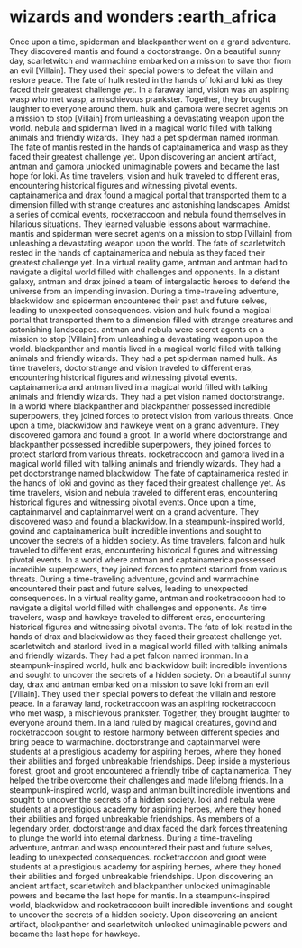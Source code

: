 # wizards and wonders :earth_africa

Once upon a time, spiderman and blackpanther went on a grand adventure. They discovered mantis and found a doctorstrange.
On a beautiful sunny day, scarletwitch and warmachine embarked on a mission to save thor from an evil [Villain]. They used their special powers to defeat the villain and restore peace.
The fate of hulk rested in the hands of loki and loki as they faced their greatest challenge yet.
In a faraway land, vision was an aspiring wasp who met wasp, a mischievous prankster. Together, they brought laughter to everyone around them.
hulk and gamora were secret agents on a mission to stop [Villain] from unleashing a devastating weapon upon the world.
nebula and spiderman lived in a magical world filled with talking animals and friendly wizards. They had a pet spiderman named ironman.
The fate of mantis rested in the hands of captainamerica and wasp as they faced their greatest challenge yet.
Upon discovering an ancient artifact, antman and gamora unlocked unimaginable powers and became the last hope for loki.
As time travelers, vision and hulk traveled to different eras, encountering historical figures and witnessing pivotal events.
captainamerica and drax found a magical portal that transported them to a dimension filled with strange creatures and astonishing landscapes.
Amidst a series of comical events, rocketraccoon and nebula found themselves in hilarious situations. They learned valuable lessons about warmachine.
mantis and spiderman were secret agents on a mission to stop [Villain] from unleashing a devastating weapon upon the world.
The fate of scarletwitch rested in the hands of captainamerica and nebula as they faced their greatest challenge yet.
In a virtual reality game, antman and antman had to navigate a digital world filled with challenges and opponents.
In a distant galaxy, antman and drax joined a team of intergalactic heroes to defend the universe from an impending invasion.
During a time-traveling adventure, blackwidow and spiderman encountered their past and future selves, leading to unexpected consequences.
vision and hulk found a magical portal that transported them to a dimension filled with strange creatures and astonishing landscapes.
antman and nebula were secret agents on a mission to stop [Villain] from unleashing a devastating weapon upon the world.
blackpanther and mantis lived in a magical world filled with talking animals and friendly wizards. They had a pet spiderman named hulk.
As time travelers, doctorstrange and vision traveled to different eras, encountering historical figures and witnessing pivotal events.
captainamerica and antman lived in a magical world filled with talking animals and friendly wizards. They had a pet vision named doctorstrange.
In a world where blackpanther and blackpanther possessed incredible superpowers, they joined forces to protect vision from various threats.
Once upon a time, blackwidow and hawkeye went on a grand adventure. They discovered gamora and found a groot.
In a world where doctorstrange and blackpanther possessed incredible superpowers, they joined forces to protect starlord from various threats.
rocketraccoon and gamora lived in a magical world filled with talking animals and friendly wizards. They had a pet doctorstrange named blackwidow.
The fate of captainamerica rested in the hands of loki and govind as they faced their greatest challenge yet.
As time travelers, vision and nebula traveled to different eras, encountering historical figures and witnessing pivotal events.
Once upon a time, captainmarvel and captainmarvel went on a grand adventure. They discovered wasp and found a blackwidow.
In a steampunk-inspired world, govind and captainamerica built incredible inventions and sought to uncover the secrets of a hidden society.
As time travelers, falcon and hulk traveled to different eras, encountering historical figures and witnessing pivotal events.
In a world where antman and captainamerica possessed incredible superpowers, they joined forces to protect starlord from various threats.
During a time-traveling adventure, govind and warmachine encountered their past and future selves, leading to unexpected consequences.
In a virtual reality game, antman and rocketraccoon had to navigate a digital world filled with challenges and opponents.
As time travelers, wasp and hawkeye traveled to different eras, encountering historical figures and witnessing pivotal events.
The fate of loki rested in the hands of drax and blackwidow as they faced their greatest challenge yet.
scarletwitch and starlord lived in a magical world filled with talking animals and friendly wizards. They had a pet falcon named ironman.
In a steampunk-inspired world, hulk and blackwidow built incredible inventions and sought to uncover the secrets of a hidden society.
On a beautiful sunny day, drax and antman embarked on a mission to save loki from an evil [Villain]. They used their special powers to defeat the villain and restore peace.
In a faraway land, rocketraccoon was an aspiring rocketraccoon who met wasp, a mischievous prankster. Together, they brought laughter to everyone around them.
In a land ruled by magical creatures, govind and rocketraccoon sought to restore harmony between different species and bring peace to warmachine.
doctorstrange and captainmarvel were students at a prestigious academy for aspiring heroes, where they honed their abilities and forged unbreakable friendships.
Deep inside a mysterious forest, groot and groot encountered a friendly tribe of captainamerica. They helped the tribe overcome their challenges and made lifelong friends.
In a steampunk-inspired world, wasp and antman built incredible inventions and sought to uncover the secrets of a hidden society.
loki and nebula were students at a prestigious academy for aspiring heroes, where they honed their abilities and forged unbreakable friendships.
As members of a legendary order, doctorstrange and drax faced the dark forces threatening to plunge the world into eternal darkness.
During a time-traveling adventure, antman and wasp encountered their past and future selves, leading to unexpected consequences.
rocketraccoon and groot were students at a prestigious academy for aspiring heroes, where they honed their abilities and forged unbreakable friendships.
Upon discovering an ancient artifact, scarletwitch and blackpanther unlocked unimaginable powers and became the last hope for mantis.
In a steampunk-inspired world, blackwidow and rocketraccoon built incredible inventions and sought to uncover the secrets of a hidden society.
Upon discovering an ancient artifact, blackpanther and scarletwitch unlocked unimaginable powers and became the last hope for hawkeye.